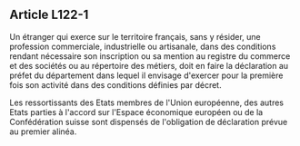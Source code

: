 Article L122-1
----
Un étranger qui exerce sur le territoire français, sans y résider, une
profession commerciale, industrielle ou artisanale, dans des conditions rendant
nécessaire son inscription ou sa mention au registre du commerce et des sociétés
ou au répertoire des métiers, doit en faire la déclaration au préfet du
département dans lequel il envisage d'exercer pour la première fois son activité
dans des conditions définies par décret.

Les ressortissants des Etats membres de l'Union européenne, des autres Etats
parties à l'accord sur l'Espace économique européen ou de la Confédération
suisse sont dispensés de l'obligation de déclaration prévue au premier alinéa.
